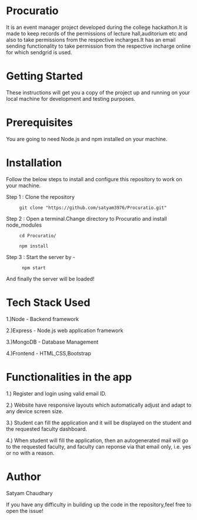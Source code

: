 
# Procuratio
It is an event manager project developed during the college hackathon.It is made to keep records of the permissions of lecture hall,auditorium etc and also to take permissions from the respective incharges.It has an email sending functionality to take permission from the respective incharge online for which sendgrid is used.

# Getting Started
These instructions will get you a copy of the project up and running on your local machine for development and testing purposes.

# Prerequisites
You are going to need Node.js and npm installed on your machine.

# Installation
Follow the below steps to install and configure this repository to work on your machine.

Step 1 : Clone the repository

         git clone "https://github.com/satyam3976/Procuratio.git"

Step 2 : Open a terminal.Change directory to Procuratio and install node_modules

         cd Procuratio/
	 
         npm install

Step 3 : Start the server by -
	 
	      npm start
         
And finally the server will be loaded!

# Tech Stack Used
1.)Node - Backend framework

2.)Express - Node.js web application framework

3.)MongoDB - Database Management

4.)Frontend - HTML,CSS,Bootstrap

# Functionalities in the app
1.) Register and login using valid email ID.

2.) Website have responsive layouts which automatically adjust and adapt to any device screen size.

3.) Student can fill the application and it will be displayed on the student and the requested faculty dashboard.

4.) When student will fill the application, then an autogenerated mail will go to the requested faculty, and faculty can reponse via that email only, i.e. yes or no    with a reason.

# Author
Satyam Chaudhary

If you have any difficulty in building up the code in the repository,feel free to open the issue!




